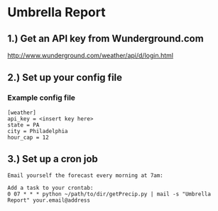 # Umbrella Report

## 1.) Get an API key from Wunderground.com
http://www.wunderground.com/weather/api/d/login.html

## 2.) Set up your config file

### Example config file
    [weather]
    api_key = <insert key here>
    state = PA
    city = Philadelphia
    hour_cap = 12  

## 3.) Set up a cron job
    Email yourself the forecast every morning at 7am:

    Add a task to your crontab:
    0 07 * * * python ~/path/to/dir/getPrecip.py | mail -s "Umbrella Report" your.email@address

